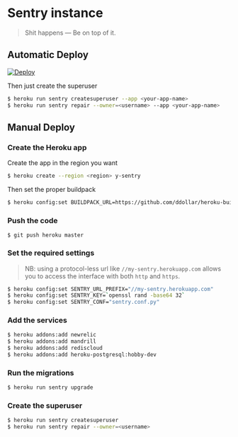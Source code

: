 # Sentry instance

> Shit happens — Be on top of it.


## Automatic Deploy

[![Deploy](https://www.herokucdn.com/deploy/button.png)](https://heroku.com/deploy?template=https://github.com/dulaccc/sentry/tree/develop)

Then just create the superuser

```sh
$ heroku run sentry createsuperuser --app <your-app-name>
$ heroku run sentry repair --owner=<username> --app <your-app-name>
```


## Manual Deploy

### Create the Heroku app

Create the app in the region you want

```sh
$ heroku create --region <region> y-sentry
```

Then set the proper buildpack

```sh
$ heroku config:set BUILDPACK_URL=https://github.com/ddollar/heroku-buildpack-multi.git
```

### Push the code

```
$ git push heroku master
```

### Set the required settings

> NB: using a protocol-less url like `//my-sentry.herokuapp.com` allows you to access the interface with both `http` and `https`.

```sh
$ heroku config:set SENTRY_URL_PREFIX="//my-sentry.herokuapp.com"
$ heroku config:set SENTRY_KEY=`openssl rand -base64 32`
$ heroku config:set SENTRY_CONF="sentry.conf.py"
```

### Add the services

```sh
$ heroku addons:add newrelic
$ heroku addons:add mandrill
$ heroku addons:add rediscloud
$ heroku addons:add heroku-postgresql:hobby-dev
```

### Run the migrations

```sh
$ heroku run sentry upgrade
```

### Create the superuser

```sh
$ heroku run sentry createsuperuser
$ heroku run sentry repair --owner=<username>
```
